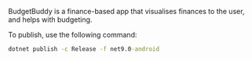 BudgetBuddy is a finance-based app that visualises finances to the user, and helps with budgeting. 


To publish, use the following command:
```cmd
dotnet publish -c Release -f net9.0-android
```


